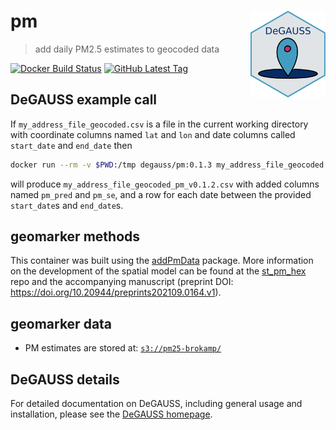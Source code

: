 # pm <a href='https://degauss.org'><img src='https://github.com/degauss-org/degauss_template/raw/master/DeGAUSS_hex.png' align='right' height='138.5' /></a>

> add daily PM2.5 estimates to geocoded data

[![Docker Build Status](https://img.shields.io/docker/automated/degauss/pm)](https://hub.docker.com/repository/docker/degauss/pm/tags)
[![GitHub Latest Tag](https://img.shields.io/github/v/tag/degauss-org/pm)](https://github.com/degauss-org/pm/releases)

## DeGAUSS example call

If `my_address_file_geocoded.csv` is a file in the current working directory with coordinate columns named `lat` and `lon` and date columns called `start_date` and `end_date` then

```sh
docker run --rm -v $PWD:/tmp degauss/pm:0.1.3 my_address_file_geocoded.csv
```

will produce `my_address_file_geocoded_pm_v0.1.2.csv` with added columns named `pm_pred` and `pm_se`, and a row for each date between the provided `start_date`s and `end_date`s. 

## geomarker methods

This container was built using the [addPmData](https://github.com/geomarker-io/addPmData) package. More information on the development of the spatial model can be found at the [st_pm_hex](https://github.com/geomarker-io/st_pm_hex) repo and the accompanying manuscript (preprint DOI: https://doi.org/10.20944/preprints202109.0164.v1).

## geomarker data

- PM estimates are stored at: [`s3://pm25-brokamp/`](https://pm25-brokamp.s3.us-east-2.amazonaws.com/)

## DeGAUSS details

For detailed documentation on DeGAUSS, including general usage and installation, please see the [DeGAUSS homepage](https://degauss.org).
